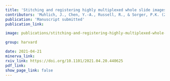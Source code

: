 ```yaml
---
title: 'Stitching and registering highly multiplexed whole slide images of tissues and tumors using ASHLAR software.'
contributors: 'Muhlich, J., Chen, Y.-A., Russell, R., & Sorger, P.K. (2021).'
publication: 'Manuscript submitted'
publication_link:

image: publications/stitching-and-registering-highly-multiplexed-whole-slide-images-of-tissues-and-tumors-using-ASHLAR-software.PNG

group: harvard

date: 2021-04-21
minerva_link:
rxiv_link: https://doi.org/10.1101/2021.04.20.440625
pdf_link:
show_page_link: false
---
```

